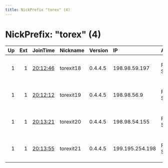 ```yaml
---
title: NickPrefix "torex" (4)
---
```


# NickPrefix: "torex" (4)

|   Up |   Ext | JoinTime                                                                                            | Nickname   | Version   | IP              | AS                 | CC   |   ORp |   Dirp | OS    | Contact                         |   eFamMembers |
|-----:|------:|:----------------------------------------------------------------------------------------------------|:-----------|:----------|:----------------|:-------------------|:-----|------:|-------:|:------|:--------------------------------|--------------:|
|    1 |     1 | [20:12:46](https://metrics.torproject.org/rs.html#details/65BB95F6C278F9F055174ECC83EC3C4B01AE6449) | torexit18  | 0.4.4.5   | 198.98.59.197   | FranTech Solutions | us   |   443 |      0 | Linux | 0x60x60x6 at protonmail dot com |             4 |
|    1 |     1 | [20:12:12](https://metrics.torproject.org/rs.html#details/486E927FCB0326BE8C0B258A437DEAECF465F89C) | torexit19  | 0.4.4.5   | 198.98.56.9     | FranTech Solutions | us   |   443 |      0 | Linux | 0x60x60x6 at protonmail dot com |             4 |
|    1 |     1 | [20:13:21](https://metrics.torproject.org/rs.html#details/393AE862088FEC54E66A165D2D269E07F9E5DF84) | torexit20  | 0.4.4.5   | 198.98.54.155   | FranTech Solutions | us   |   443 |      0 | Linux | 0x60x60x6 at protonmail dot com |             4 |
|    1 |     1 | [20:13:55](https://metrics.torproject.org/rs.html#details/71B9A5D57DA9AAF1BDEE47F793998335335F709C) | torexit21  | 0.4.4.5   | 199.195.254.198 | FranTech Solutions | us   |   443 |      0 | Linux | 0x60x60x6 at protonmail dot com |             4 |
